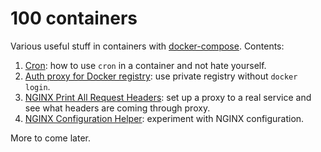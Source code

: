 # 100 containers

Various useful stuff in containers with [docker-compose](https://docs.docker.com/compose/install/). Contents:

1. [Cron](env-cron): how to use `cron` in a container and not hate yourself.
1. [Auth proxy for Docker registry](nginx-docker-registry-auth-proxy): use private registry without `docker login`. 
1. [NGINX Print All Request Headers](nginx-print-request-headers): set up a proxy to a real service and see what headers are coming through proxy.
1. [NGINX Configuration Helper](nginx-test-config): experiment with NGINX configuration.

More to come later.
